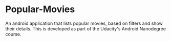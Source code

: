 # Popular-Movies
An android application that lists popular movies, based on filters and show their details. This is developed as part of the Udacity's Android Nanodegree course.

